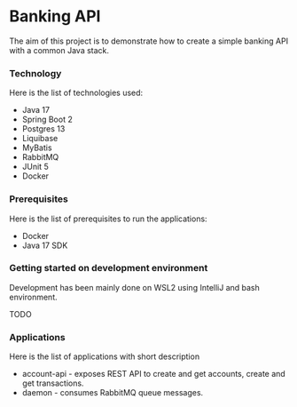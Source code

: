 # Banking API
The aim of this project is to demonstrate how to create a simple banking API with a common Java stack.

### Technology

Here is the list of technologies used:

* Java 17
* Spring Boot 2
* Postgres 13
* Liquibase
* MyBatis
* RabbitMQ
* JUnit 5
* Docker

### Prerequisites

Here is the list of prerequisites to run the applications:

* Docker
* Java 17 SDK

### Getting started on development environment
Development has been mainly done on WSL2 using IntelliJ and bash environment.

TODO

### Applications

Here is the list of applications with short description

* account-api - exposes REST API to create and get accounts, create and get transactions.
* daemon - consumes RabbitMQ queue messages.
